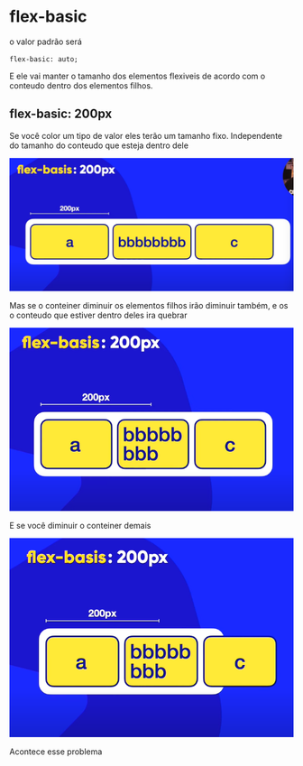 # flex-basic

o valor padrão será
```
flex-basic: auto;
```
E ele vai manter o tamanho dos elementos flexiveis de acordo com o conteudo dentro dos elementos filhos.

## flex-basic: 200px

Se você color um tipo de valor eles terão um tamanho fixo. Independente do tamanho do conteudo que esteja dentro dele

<img src="image/image.png">

Mas se o conteiner diminuir os elementos filhos irão diminuir também, e os o conteudo que estiver dentro deles ira quebrar

<img src="image/Captura de tela 2025-03-21 071642.png">

E se você diminuir o conteiner demais

<img src="image/Captura de tela 2025-03-21 071800.png">

Acontece esse problema